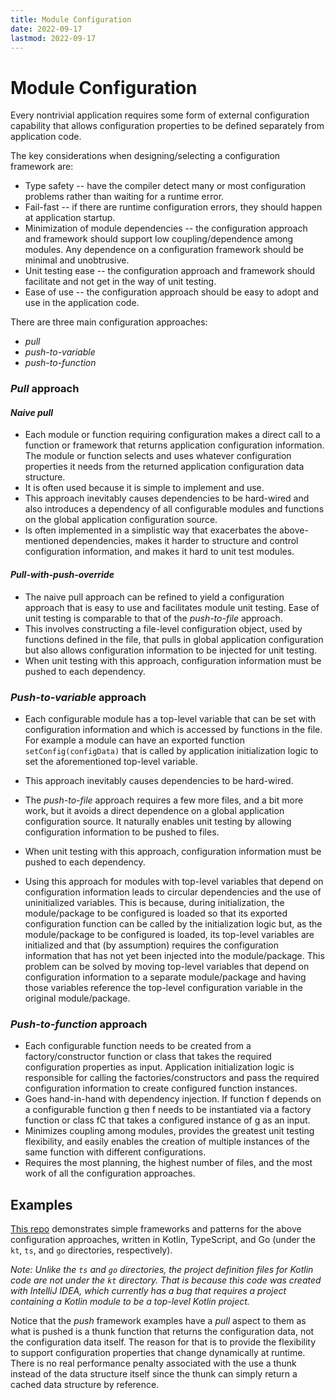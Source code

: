 ```yaml
---
title: Module Configuration
date: 2022-09-17
lastmod: 2022-09-17
---
```


# Module Configuration

Every nontrivial application requires some form of external configuration capability that allows configuration properties to be defined separately from application code.

The key considerations when designing/selecting a configuration framework are:

- Type safety -- have the compiler detect many or most configuration problems rather than waiting for a runtime error.
- Fail-fast -- if there are runtime configuration errors, they should happen at application startup.
- Minimization of module dependencies -- the configuration approach and framework should support low coupling/dependence among modules. Any dependence on a configuration framework should be minimal and unobtrusive.
- Unit testing ease -- the configuration approach and framework should facilitate and not get in the way of unit testing.
- Ease of use -- the configuration approach should be easy to adopt and use in the application code.

There are three main configuration approaches:

- *pull*
- *push-to-variable*
- *push-to-function*

### _Pull_ approach

#### *Naive pull*

- Each module or function requiring configuration makes a direct call to a function or framework that returns application configuration information. The module or function selects and uses whatever configuration properties it needs from the returned application configuration data structure.
- It is often used because it is simple to implement and use.
- This approach inevitably causes dependencies to be hard-wired and also introduces a dependency of all configurable modules and functions on the global application configuration source.
- Is often implemented in a simplistic way that exacerbates the above-mentioned dependencies, makes it harder to structure and control configuration information, and makes it hard to unit test modules.

#### *Pull-with-push-override*

- The naive pull approach can be refined to yield a configuration approach that is easy to use and facilitates module unit testing. Ease of unit testing is comparable to that of the *push-to-file* approach.
- This involves constructing a file-level configuration object, used by functions defined in the file, that pulls in global application configuration but also allows configuration information to be injected for unit testing.
- When unit testing with this approach, configuration information must be pushed to each dependency. 

### *Push-to-variable* approach

- Each configurable module has a top-level variable that can be set with configuration information and which is accessed by functions in the file. For example a module can have an exported function `setConfig(configData)` that is called by application initialization logic to set the aforementioned top-level variable.
- This approach inevitably causes dependencies to be hard-wired.
- The *push-to-file* approach requires a few more files, and a bit more work, but it avoids a direct dependence on a global application configuration source. It naturally enables unit testing by allowing configuration information to be pushed to files. 
- When unit testing with this approach, configuration information must be pushed to each dependency. 

- Using this approach for modules with top-level variables that depend on configuration information leads to circular dependencies and the use of uninitialized variables. This is because, during initialization, the module/package to be configured is loaded so that its exported configuration function can be called by the initialization logic but, as the module/package to be configured is loaded, its top-level variables are initialized and that (by assumption) requires the configuration information that has not yet been injected into the module/package. This problem can be solved by moving top-level variables that depend on configuration information to a separate module/package and having those variables reference the top-level configuration variable in the original module/package.

### **_Push-to-function_** approach

- Each configurable function needs to be created from a factory/constructor function or class that takes the required configuration properties as input. Application initialization logic is responsible for calling the factories/constructors and pass the required configuration information to create configured function instances.
- Goes hand-in-hand with dependency injection. If function f depends on a configurable function g then f needs to be instantiated via a factory function or class fC that takes a configured instance of g as an input.
- Minimizes coupling among modules, provides the greatest unit testing flexibility, and easily enables the creation of multiple instances of the same function with different configurations.
- Requires the most planning, the highest number of files, and the most work of all the configuration approaches.

## Examples

[This repo](https://github.com/pvillela/module-config) demonstrates simple frameworks and patterns for the above configuration approaches, written in Kotlin, TypeScript, and Go (under the `kt`, `ts`, and `go` directories, respectively).

_Note: Unlike the `ts` and `go` directories, the project definition files for Kotlin code are not under the `kt` directory. That is because this code was created with IntelliJ IDEA, which currently has a bug that requires a project containing a Kotlin module to be a top-level Kotlin project._

Notice that the _push_ framework examples have a _pull_ aspect to them as what is pushed is a thunk function that returns the configuration data, not the configuration data itself. The reason for that is to provide the flexibility to support configuration properties that change dynamically at runtime. There is no real performance penalty associated with the use a thunk instead of the data structure itself since the thunk can simply return a cached data structure by reference.
